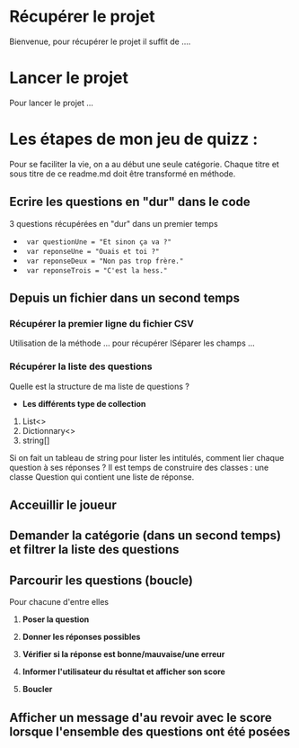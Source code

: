 # Récupérer le projet

Bienvenue, pour récupérer le projet il suffit de ....

# Lancer le projet 

Pour lancer le projet ...

# Les étapes de mon jeu de quizz :

Pour se faciliter la vie, on a au début une seule catégorie. Chaque titre et sous titre de ce readme.md doit être transformé en méthode.

## Ecrire les questions en "dur" dans le code

3 questions récupérées en "dur" dans un premier temps
 - ``` var questionUne = "Et sinon ça va ?"```
 - ``` var reponseUne = "Ouais et toi ?"```
 - ``` var reponseDeux = "Non pas trop frère."```
 - ``` var reponseTrois = "C'est la hess."```

## Depuis un fichier dans un second temps

### Récupérer la premier ligne du fichier CSV

Utilisation de la méthode ... pour récupérer lSéparer les champs ...

### Récupérer la liste des questions

Quelle est la structure de ma liste de questions ?
 - **Les différents type de collection**

1. List<>
2. Dictionnary<>
3. string[]

Si on fait un tableau de string pour lister les intitulés, comment lier chaque question à ses réponses ?
Il est temps de construire des classes : une classe Question qui contient une liste de réponse.

## Acceuillir le joueur

## Demander la catégorie (dans un second temps) et filtrer la liste des questions

## Parcourir les questions (boucle)
Pour chacune d'entre elles
1. **Poser la question**

2. **Donner les réponses possibles**

3. **Vérifier si la réponse est bonne/mauvaise/une erreur**

4. **Informer l'utilisateur du résultat et afficher son score**

5. **Boucler**

## Afficher un message d'au revoir avec le score lorsque l'ensemble des questions ont été posées